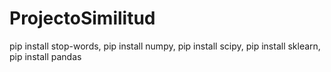 # ProjectoSimilitud
pip install stop-words,
pip install numpy,
pip install scipy,
pip install sklearn,
pip install pandas

